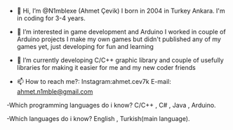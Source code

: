 - 👋 Hi, I’m @N1mblexe (Ahmet Çevik)
     I born in 2004 in Turkey Ankara. I'm in coding for 3-4 years.

- 👀 I’m interested in game development and Arduino
     I worked in couple of Arduino projects 
     I make my own games but didn't published any of my games yet, 
     just developing for fun and learning

- 🌱 I’m currently developing C/C++ graphic library and couple of usefully 
     libraries for making it easier for me and my new coder friends

- 📫 How to reach me?:
     Instagram:ahmet.cev7k
     E-mail: ahmet.n1mble@gmail.com

-Which programming languages do i know?
     C/C++ , C# , Java , Arduino.

-Which languages do i know?
     English , Turkish(main language).
